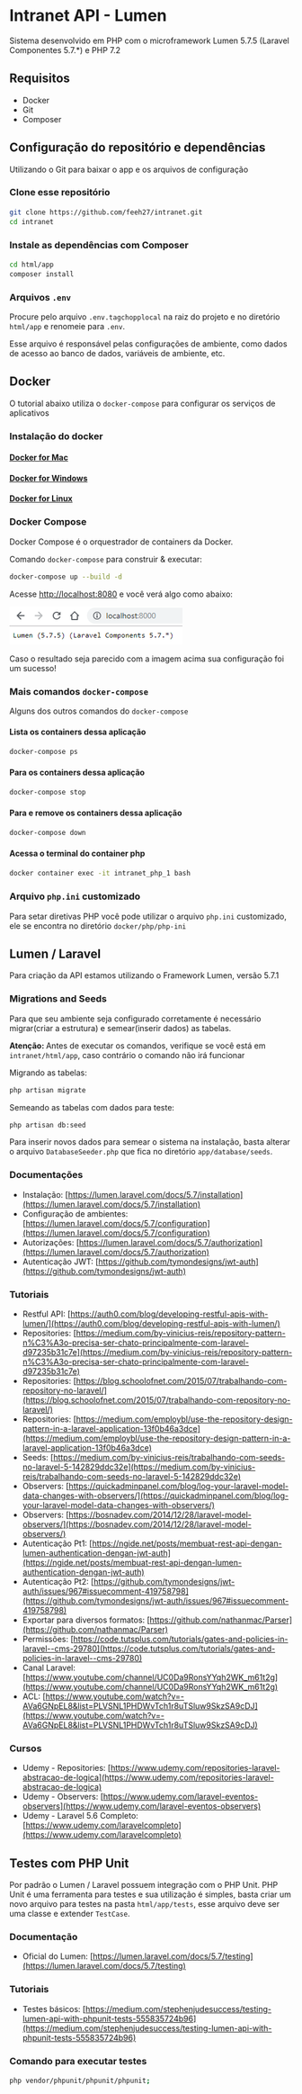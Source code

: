 # Intranet API - Lumen

Sistema desenvolvido em PHP com o microframework Lumen 5.7.5 (Laravel Componentes 5.7.\*) e PHP 7.2

## Requisitos
 - Docker
 - Git
 - Composer

## Configuração do repositório e dependências

Utilizando o Git para baixar o app e os arquivos de configuração

### Clone esse repositório

```bash
git clone https://github.com/feeh27/intranet.git
cd intranet
```

### Instale as dependências com Composer

```bash
cd html/app
composer install
```

### Arquivos `.env`

Procure pelo arquivo `.env.tagchopplocal` na raiz do projeto e no diretório `html/app` e renomeie para `.env`.

Esse arquivo é responsável pelas configurações de ambiente, como dados de acesso ao banco de dados, variáveis de ambiente, etc. 

## Docker

O tutorial abaixo utiliza o `docker-compose` para configurar os serviços de aplicativos

### Instalação do docker

#### [Docker for Mac](https://docs.docker.com/docker-for-mac/)

#### [Docker for Windows](https://docs.docker.com/docker-for-windows/)

#### [Docker for Linux](https://docs.docker.com/engine/installation/linux/)

### Docker Compose

Docker Compose é o orquestrador de containers da Docker.

Comando `docker-compose` para construir & executar:

```bash
docker-compose up --build -d
```

Acesse [http://localhost:8080](http://localhost:8080) e você verá algo como abaixo:

![image](browser.png)

Caso o resultado seja parecido com a imagem acima sua configuração foi um sucesso!

### Mais comandos `docker-compose`

Alguns dos outros comandos do `docker-compose`

#### Lista os containers dessa aplicação

```bash
docker-compose ps
```

#### Para os containers dessa aplicação

```bash
docker-compose stop
```

#### Para e remove os containers dessa aplicação

```bash
docker-compose down
```

#### Acessa o terminal do container php

```bash
docker container exec -it intranet_php_1 bash
```

### Arquivo `php.ini` customizado

Para setar diretivas PHP você pode utilizar o arquivo `php.ini` customizado, ele se encontra no diretório `docker/php/php-ini`

## Lumen / Laravel

Para criação da API estamos utilizando o Framework Lumen, versão 5.7.1

### Migrations and Seeds

Para que seu ambiente seja configurado corretamente é necessário migrar(criar a estrutura) e semear(inserir dados) as tabelas.

<b>Atenção: </b>Antes de executar os comandos, verifique se você está em `intranet/html/app`, caso contrário o comando não irá funcionar

Migrando as tabelas:

```bash
php artisan migrate
```

Semeando as tabelas com dados para teste:

```bash
php artisan db:seed
```

Para inserir novos dados para semear o sistema na instalação, basta alterar o arquivo `DatabaseSeeder.php` que fica no diretório `app/database/seeds`.

### Documentações

 - Instalação: [https://lumen.laravel.com/docs/5.7/installation](https://lumen.laravel.com/docs/5.7/installation)
 - Configuração de ambientes: [https://lumen.laravel.com/docs/5.7/configuration](https://lumen.laravel.com/docs/5.7/configuration)
 - Autorizações: [https://lumen.laravel.com/docs/5.7/authorization](https://lumen.laravel.com/docs/5.7/authorization)
 - Autenticação JWT: [https://github.com/tymondesigns/jwt-auth](https://github.com/tymondesigns/jwt-auth)

### Tutoriais

 - Restful API: [https://auth0.com/blog/developing-restful-apis-with-lumen/](https://auth0.com/blog/developing-restful-apis-with-lumen/)
 - Repositories: [https://medium.com/by-vinicius-reis/repository-pattern-n%C3%A3o-precisa-ser-chato-principalmente-com-laravel-d97235b31c7e](https://medium.com/by-vinicius-reis/repository-pattern-n%C3%A3o-precisa-ser-chato-principalmente-com-laravel-d97235b31c7e)
 - Repositories: [https://blog.schoolofnet.com/2015/07/trabalhando-com-repository-no-laravel/](https://blog.schoolofnet.com/2015/07/trabalhando-com-repository-no-laravel/)
 - Repositories: [https://medium.com/employbl/use-the-repository-design-pattern-in-a-laravel-application-13f0b46a3dce](https://medium.com/employbl/use-the-repository-design-pattern-in-a-laravel-application-13f0b46a3dce)
 - Seeds: [https://medium.com/by-vinicius-reis/trabalhando-com-seeds-no-laravel-5-142829ddc32e](https://medium.com/by-vinicius-reis/trabalhando-com-seeds-no-laravel-5-142829ddc32e)
 - Observers: [https://quickadminpanel.com/blog/log-your-laravel-model-data-changes-with-observers/](https://quickadminpanel.com/blog/log-your-laravel-model-data-changes-with-observers/)
 - Observers: [https://bosnadev.com/2014/12/28/laravel-model-observers/](https://bosnadev.com/2014/12/28/laravel-model-observers/)
 - Autenticação Pt1: [https://ngide.net/posts/membuat-rest-api-dengan-lumen-authentication-dengan-jwt-auth](https://ngide.net/posts/membuat-rest-api-dengan-lumen-authentication-dengan-jwt-auth)
 - Autenticação Pt2: [https://github.com/tymondesigns/jwt-auth/issues/967#issuecomment-419758798](https://github.com/tymondesigns/jwt-auth/issues/967#issuecomment-419758798)
 - Exportar para diversos formatos: [https://github.com/nathanmac/Parser](https://github.com/nathanmac/Parser)
 - Permissões: [https://code.tutsplus.com/tutorials/gates-and-policies-in-laravel--cms-29780](https://code.tutsplus.com/tutorials/gates-and-policies-in-laravel--cms-29780)
 - Canal Laravel: [https://www.youtube.com/channel/UC0Da9RonsYYqh2WK_m61t2g](https://www.youtube.com/channel/UC0Da9RonsYYqh2WK_m61t2g)
 - ACL: [https://www.youtube.com/watch?v=-AVa6GNpEL8&list=PLVSNL1PHDWvTch1r8uTSluw9SkzSA9cDJ](https://www.youtube.com/watch?v=-AVa6GNpEL8&list=PLVSNL1PHDWvTch1r8uTSluw9SkzSA9cDJ)

### Cursos
 
 - Udemy - Repositories: [https://www.udemy.com/repositories-laravel-abstracao-de-logica](https://www.udemy.com/repositories-laravel-abstracao-de-logica)
 - Udemy - Observers: [https://www.udemy.com/laravel-eventos-observers](https://www.udemy.com/laravel-eventos-observers)
 - Udemy - Laravel 5.6 Completo: [https://www.udemy.com/laravelcompleto](https://www.udemy.com/laravelcompleto)

## Testes com PHP Unit
Por padrão o Lumen / Laravel possuem integração com o PHP Unit.
PHP Unit é uma ferramenta para testes e sua utilização é simples, basta criar um novo arquivo para testes na pasta `html/app/tests`, esse arquivo deve ser uma classe e extender `TestCase`.

### Documentação 
 - Oficial do Lumen: [https://lumen.laravel.com/docs/5.7/testing](https://lumen.laravel.com/docs/5.7/testing)

### Tutoriais
 - Testes básicos: [https://medium.com/stephenjudesuccess/testing-lumen-api-with-phpunit-tests-555835724b96](https://medium.com/stephenjudesuccess/testing-lumen-api-with-phpunit-tests-555835724b96)
 
### Comando para executar testes
```bash
php vendor/phpunit/phpunit/phpunit;
```
